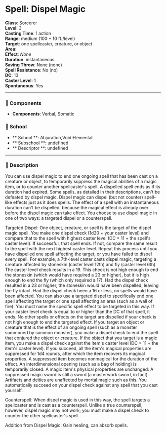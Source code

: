 
# Spell: Dispel Magic
**Class**: Sorcerer  
**Level**: 3  
**Casting Time**: 1 action  
**Range**: medium (100 + 10 ft./level)  
**Target**: one spellcaster, creature, or object  
**Area**:   
**Effect**: _None_  
**Duration**: instantaneous  
**Saving Throw**: None (none)  
**Spell Resistance**: No (no)  
**DC**: 13  
**Caster Level**: 1  
**Spontaneous**: Yes

---

### 🔮 Components
- **Components**: Verbal, Somatic

### 🏫 School
- ** School **: Abjuration,Void Elemental
- ** Subschool **: undefined
- ** Descriptor **: undefined
---

### 📜 Description
You can use dispel magic to end one ongoing spell that has been cast on a creature or object, to temporarily suppress the magical abilities of a magic item, or to counter another spellcaster's spell. A dispelled spell ends as if its duration had expired. Some spells, as detailed in their descriptions, can't be defeated by dispel magic. Dispel magic can dispel (but not counter) spell-like effects just as it does spells. The effect of a spell with an instantaneous duration can't be dispelled, because the magical effect is already over before the dispel magic can take effect. You choose to use dispel magic in one of two ways: a targeted dispel or a counterspell.

Targeted Dispel: One object, creature, or spell is the target of the dispel magic spell. You make one dispel check (1d20 + your caster level) and compare that to the spell with highest caster level (DC = 11 + the spell's caster level). If successful, that spell ends. If not, compare the same result to the spell with the next highest caster level. Repeat this process until you have dispelled one spell affecting the target, or you have failed to dispel every spell. For example, a 7th-level caster casts dispel magic, targeting a creature affected by stoneskin (caster level 12th) and fly (caster level 6th). The caster level check results in a 19. This check is not high enough to end the stoneskin (which would have required a 23 or higher), but it is high enough to end the fly (which only required a 17). Had the dispel check resulted in a 23 or higher, the stoneskin would have been dispelled, leaving the fly intact. Had the dispel check been a 16 or less, no spells would have been affected. You can also use a targeted dispel to specifically end one spell affecting the target or one spell affecting an area (such as a wall of fire). You must name the specific spell effect to be targeted in this way. If your caster level check is equal to or higher than the DC of that spell, it ends. No other spells or effects on the target are dispelled if your check is not high enough to end the targeted effect. If you target an object or creature that is the effect of an ongoing spell (such as a monster summoned by summon monster), you make a dispel check to end the spell that conjured the object or creature. If the object that you target is a magic item, you make a dispel check against the item's caster level (DC = 11 + the item's caster level). If you succeed, all the item's magical properties are suppressed for 1d4 rounds, after which the item recovers its magical properties. A suppressed item becomes nonmagical for the duration of the effect. An interdimensional opening (such as a bag of holding) is temporarily closed. A magic item's physical properties are unchanged: A suppressed magic sword is still a sword (a masterwork sword, in fact). Artifacts and deities are unaffected by mortal magic such as this. You automatically succeed on your dispel check against any spell that you cast yourself.

Counterspell: When dispel magic is used in this way, the spell targets a spellcaster and is cast as a counterspell. Unlike a true counterspell, however, dispel magic may not work; you must make a dispel check to counter the other spellcaster's spell.

Addition from Dispel Magic: Gain healing, can absorb spells.
